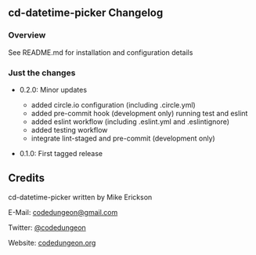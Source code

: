 ## cd-datetime-picker Changelog

### Overview
See README.md for installation and configuration details

### Just the changes
- 0.2.0: Minor updates
  - added circle.io configuration (including .circle.yml)
  - added pre-commit hook (development only) running test and eslint
  - added eslint workflow (including .eslint.yml and .eslintignore)
  - added testing workflow
  - integrate lint-staged and pre-commit (development only)

- 0.1.0: First tagged release



## Credits

cd-datetime-picker written by Mike Erickson

E-Mail: [codedungeon@gmail.com](mailto:codedungeon@gmail.com)

Twitter: [@codedungeon](http://twitter.com/codedungeon)

Website: [codedungeon.org](http://codedungeon.org)
